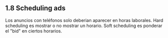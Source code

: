## 1.8 Scheduling ads

Los anuncios con teléfonos solo deberian aparecer en horas laborales.
Hard scheduling es mostrar o no mostrar un horario. Soft scheduling es
ponderar el \"bid\" en ciertos horarios.

